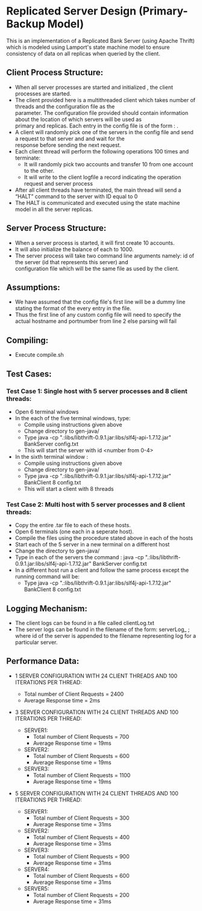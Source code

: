 # Replicated Server Design (Primary-Backup Model)

This is an implementation of a Replicated Bank Server (using Apache Thrift) which is modeled using Lamport's state machine model to ensure consistency of data on all replicas when queried by the client.

## Client Process Structure:
* When all server processes are started and initialized , the client processes are started.<br />
* The client provided here is a multithreaded client which takes number of threads and the configuration file as the <br /> parameter. The configuration file provided should contain information about the location of which servers will be used as <br /> primary and replicas. Each entry in the config file is of the form : <hostname> <serverid> <portnumber>. <br />
* A client will randomly pick one of the servers in the config file and send a request to that server and and wait for the<br /> response before sending the next request.
* Each client thread will perform the following operations 100 times and terminate:<br />
  * It will randomly pick two accounts and transfer 10 from one account to the other.<br />
  * It will write to the client logfile a record indicating the operation request and server process<br />
* After all client threads have terminated, the main thread will send a “HALT” command to the server with ID equal to 0<br />
* The HALT is communicated and executed using the state machine model in all the server replicas.<br />

## Server Process Structure:
* When a server process is started, it will first create 10 accounts. <br />
* It will also initialize the balance of each to 1000. <br />
* The server process will take two command line arguments namely: id of the server (id that represents this server) and <br /> configuration file which will be the same file as used by the client.<br />

## Assumptions:
* We have assumed that the config file's first line will be a dummy line stating the format of the every entry in the file.
* Thus the first line of any custom config file will need to specify the actual hostname and portnumber from line 2 else parsing will fail

## Compiling:
* Execute compile.sh

## Test Cases:
### Test Case 1: Single host with 5 server processes and 8 client threads:
* Open 6 terminal windows
* In the each of the five terminal windows, type:
    * Compile using instructions given above
    * Change directory to gen-java/
    * Type java -cp ".:libs/libthrift-0.9.1.jar:libs/slf4j-api-1.7.12.jar" BankServer <server-id> config.txt
    * This will start the server with id <number from 0-4>
* In the sixth terminal window :
    * Compile using instructions given above
    * Change directory to gen-java/
    * Type java -cp ".:libs/libthrift-0.9.1.jar:libs/slf4j-api-1.7.12.jar" BankClient 8 config.txt
    * This will start a client with 8 threads

### Test Case 2: Multi host with 5 server processes and 8 client threads:
* Copy the entire .tar file to each of these hosts.
* Open 6 terminals (one each in a seperate host).
* Compile the files using the procedure stated above in each of the hosts
* Start each of the 5 server in a new terminal on a different host
* Change the directory to gen-java/
* Type in each of the servers the command : java -cp ".:libs/libthrift-0.9.1.jar:libs/slf4j-api-1.7.12.jar" BankServer <id of server> config.txt
* In a different host run a client and follow the same process except the running command will be:
    * Type java -cp ".:libs/libthrift-0.9.1.jar:libs/slf4j-api-1.7.12.jar" BankClient 8 config.txt


## Logging Mechanism:
* The client logs can be found in a file called clientLog.txt
* The server logs can be found in the filename of the form: serverLog_<id> ; where id of the server is appended to the filename representing log for a
particular server.

## Performance Data:
* 1 SERVER CONFIGURATION WITH 24 CLIENT THREADS AND 100 ITERATIONS PER THREAD:
    * Total number of Client Requests = 2400
    * Average Response time = 2ms

* 3 SERVER CONFIGURATION WITH 24 CLIENT THREADS AND 100 ITERATIONS PER THREAD:
    * SERVER1:
        * Total number of Client Requests = 700
        * Average Response time = 19ms
    * SERVER2:
        * Total number of Client Requests = 600
        * Average Response time = 19ms
    * SERVER3:
        * Total number of Client Requests = 1100
        * Average Response time = 19ms
* 5 SERVER CONFIGURATION WITH 24 CLIENT THREADS AND 100 ITERATIONS PER THREAD:
    * SERVER1:
        * Total number of Client Requests = 300
        * Average Response time = 31ms
    * SERVER2:
        * Total number of Client Requests = 400
        * Average Response time = 31ms
    * SERVER3:
        * Total number of Client Requests = 900
        * Average Response time = 31ms
    * SERVER4:
        * Total number of Client Requests = 600
        * Average Response time = 31ms
    * SERVER5:
        * Total number of Client Requests = 200
        * Average Response time = 31ms
